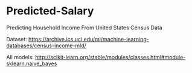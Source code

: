 # Predicted-Salary
Predicting Household Income From United States Census Data

Dataset:
https://archive.ics.uci.edu/ml/machine-learning-databases/census-income-mld/

All models:
http://scikit-learn.org/stable/modules/classes.html#module-sklearn.naive_bayes
